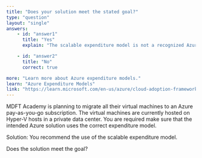 ```yaml
---
title: "Does your solution meet the stated goal?"
type: "question"
layout: "single"
answers:
    - id: "answer1"
      title: "Yes"
      explain: "The scalable expenditure model is not a recognized Azure expenditure model. ."

    - id: "answer2"
      title: "No"
      correct: true

more: "Learn more about Azure expenditure models."
learn: "Azure Expenditure Models"
link: "https://learn.microsoft.com/en-us/azure/cloud-adoption-framework/strategy/business-outcomes/fiscal-outcomes"
---
```

MDFT Academy is planning to migrate all their virtual machines to an Azure pay-as-you-go subscription. The virtual machines are currently hosted on Hyper-V hosts in a private data center. You are required make sure that the intended Azure solution uses the correct expenditure model.

Solution: You recommend the use of the scalable expenditure model.

Does the solution meet the goal?